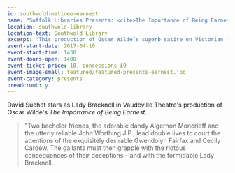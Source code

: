 ```yaml
---
id: southwold-matinee-earnest
name: "Suffolk Libraries Presents: <cite>The Importance of Being Earnest</cite> - matinee showing"
location: southwold-library
location-text: Southwold Library
excerpt: "This production of Oscar Wilde’s superb satire on Victorian manners opened to critical acclaim, and stars one of Britain’s best known stage and screen actors."
event-start-date: 2017-04-10
event-start-time: 1430
event-doors-open: 1400
event-ticket-price: 10, concessions £9
event-image-small: featured/featured-presents-earnest.jpg
event-category: presents
breadcrumb: y
---
```


David Suchet stars as Lady Bracknell in Vaudeville Theatre's production of Oscar Wilde's <cite>The Importance of Being Earnest</cite>.

> "Two bachelor friends, the adorable dandy Algernon Moncrieff and the utterly reliable John Worthing J.P., lead double lives to court the attentions of the exquisitely desirable Gwendolyn Fairfax and Cecily Cardew. The gallants must then grapple with the riotous consequences of their deceptions – and with the formidable Lady Bracknell.
